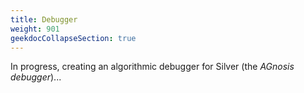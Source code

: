 ```yaml
---
title: Debugger 
weight: 901
geekdocCollapseSection: true
---
```


In progress, creating an algorithmic debugger for Silver (the *AGnosis debugger*)...
